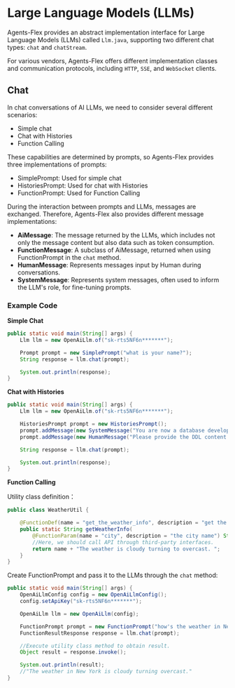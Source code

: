 # Large Language Models (LLMs)


Agents-Flex provides an abstract implementation interface for Large Language Models (LLMs) called `Llm.java`,
supporting two different chat types: `chat` and `chatStream`.

For various vendors, Agents-Flex offers different implementation classes and communication protocols, including `HTTP`, `SSE`, and `WebSocket` clients.

## Chat

In chat conversations of AI LLMs, we need to consider several different scenarios:

- Simple chat
- Chat with Histories
- Function Calling

These capabilities are determined by prompts, so Agents-Flex provides three implementations of prompts:

- SimplePrompt: Used for simple chat
- HistoriesPrompt: Used for chat with Histories
- FunctionPrompt: Used for Function Calling

During the interaction between prompts and LLMs, messages are exchanged. Therefore, Agents-Flex also provides different message implementations:

- **AiMessage**: The message returned by the LLMs, which includes not only the message content but also data such as token consumption.
- **FunctionMessage**: A subclass of AiMessage, returned when using FunctionPrompt in the `chat` method.
- **HumanMessage**: Represents messages input by Human during conversations.
- **SystemMessage**: Represents system messages, often used to inform the LLM's role, for fine-tuning prompts.

### Example Code

**Simple Chat**

```java
public static void main(String[] args) {
    Llm llm = new OpenAiLlm.of("sk-rts5NF6n*******");

    Prompt prompt = new SimplePrompt("what is your name?");
    String response = llm.chat(prompt);

    System.out.println(response);
}
```

**Chat with Histories**

```java
public static void main(String[] args) {
    Llm llm = new OpenAiLlm.of("sk-rts5NF6n*******");

    HistoriesPrompt prompt = new HistoriesPrompt();
    prompt.addMessage(new SystemMessage("You are now a database development engineer...."));
    prompt.addMessage(new HumanMessage("Please provide the DDL content for...."));

    String response = llm.chat(prompt);

    System.out.println(response);
}
```

**Function Calling**

Utility class definition：

```java
public class WeatherUtil {

    @FunctionDef(name = "get_the_weather_info", description = "get the weather info")
    public static String getWeatherInfo(
        @FunctionParam(name = "city", description = "the city name") String name) {
        //Here, we should call API through third-party interfaces.
        return name + "The weather is cloudy turning to overcast. ";
    }
}
```

Create FunctionPrompt and pass it to the LLMs through the `chat` method:

```java
public static void main(String[] args) {
    OpenAiLlmConfig config = new OpenAiLlmConfig();
    config.setApiKey("sk-rts5NF6n*******");

    OpenAiLlm llm = new OpenAiLlm(config);

    FunctionPrompt prompt = new FunctionPrompt("how's the weather in New York?", WeatherUtil.class);
    FunctionResultResponse response = llm.chat(prompt);

    //Execute utility class method to obtain result.
    Object result = response.invoke();

    System.out.println(result);
    //"The weather in New York is cloudy turning overcast."
}
```
